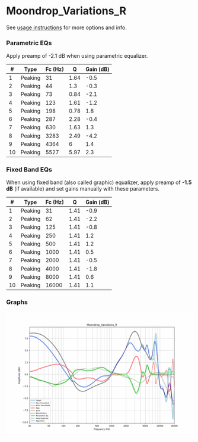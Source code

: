 # Moondrop_Variations_R
See [usage instructions](https://github.com/jaakkopasanen/AutoEq#usage) for more options and info.

### Parametric EQs
Apply preamp of -2.1 dB when using parametric equalizer.

|   # | Type    |   Fc (Hz) |    Q |   Gain (dB) |
|-----|---------|-----------|------|-------------|
|   1 | Peaking |        31 | 1.64 |        -0.5 |
|   2 | Peaking |        44 | 1.3  |        -0.3 |
|   3 | Peaking |        73 | 0.84 |        -2.1 |
|   4 | Peaking |       123 | 1.61 |        -1.2 |
|   5 | Peaking |       198 | 0.78 |         1.8 |
|   6 | Peaking |       287 | 2.28 |        -0.4 |
|   7 | Peaking |       630 | 1.63 |         1.3 |
|   8 | Peaking |      3283 | 2.49 |        -4.2 |
|   9 | Peaking |      4364 | 6    |         1.4 |
|  10 | Peaking |      5527 | 5.97 |         2.3 |

### Fixed Band EQs
When using fixed band (also called graphic) equalizer, apply preamp of **-1.5 dB** (if available) and set gains manually with these parameters.

|   # | Type    |   Fc (Hz) |    Q |   Gain (dB) |
|-----|---------|-----------|------|-------------|
|   1 | Peaking |        31 | 1.41 |        -0.9 |
|   2 | Peaking |        62 | 1.41 |        -2.2 |
|   3 | Peaking |       125 | 1.41 |        -0.8 |
|   4 | Peaking |       250 | 1.41 |         1.2 |
|   5 | Peaking |       500 | 1.41 |         1.2 |
|   6 | Peaking |      1000 | 1.41 |         0.5 |
|   7 | Peaking |      2000 | 1.41 |        -0.5 |
|   8 | Peaking |      4000 | 1.41 |        -1.8 |
|   9 | Peaking |      8000 | 1.41 |         0.6 |
|  10 | Peaking |     16000 | 1.41 |         1.1 |

### Graphs
![](./Moondrop_Variations_R.png)
